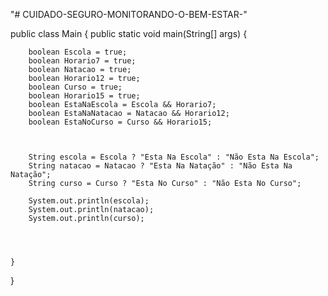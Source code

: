 "# CUIDADO-SEGURO-MONITORANDO-O-BEM-ESTAR-" 

public class Main {
    public static void main(String[] args) {

        boolean Escola = true;
        boolean Horario7 = true;
        boolean Natacao = true;
        boolean Horario12 = true;
        boolean Curso = true;
        boolean Horario15 = true;
        boolean EstaNaEscola = Escola && Horario7;
        boolean EstaNaNatacao = Natacao && Horario12;
        boolean EstaNoCurso = Curso && Horario15;



        String escola = Escola ? "Esta Na Escola" : "Não Esta Na Escola";
        String natacao = Natacao ? "Esta Na Natação" : "Não Esta Na Natação";
        String curso = Curso ? "Esta No Curso" : "Não Esta No Curso";

        System.out.println(escola);
        System.out.println(natacao);
        System.out.println(curso);




    }

}
